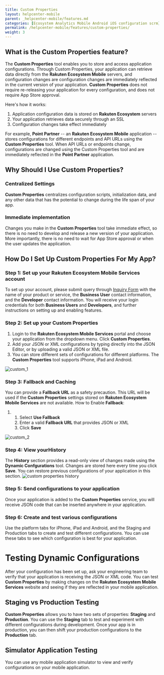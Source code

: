 ```yaml
---
title: Custom Properties
layout: helpcenter-mobile
parent: _helpcenter-mobile/features.md
categories: [Ecosystem Analytics Mobile Android iOS configuration scrm]
permalink: /helpcenter-mobile/features/custom-properties/
weight: 3
---
```


## What is the Custom Properties feature?

The **Custom Properties** tool enables you to store and access application configurations. Through Custom Properties, your application can retrieve data directly from the **Rakuten Ecosystem Mobile** servers, and configuration changes are configuration changes are immediately reflected in the current version of your application. **Custom Properties** does not require re-releasing your application for every configuration, and does not require App Store approval.

Here's how it works:

1.  Application configuration data is stored on **Rakuten Ecosystem** servers
2.  Your application retrieves data securely through an SSL
3.  Configuration changes take effect immediately

For example, **Point Partner** -- an **Rakuten Ecosystem Mobile** application -- stores configurations for different endpoints and API URLs using the **Custom Properties** tool. When API URLs or endpoints change, configurations are changed using the Custom Properties tool and are immediately reflected in the **Point Partner** application.

## Why Should I Use Custom Properties?

### **Centralized Settings**

**Custom Properties** centralizes configuration scripts, initialization data, and any other data that has the potential to change during the life span of your app.

### **Immediate implementation**

Changes you make in the **Custom Properties** tool take immediate effect, so there is no need to develop and release a new version of your application. More importantly, there is no need to wait for App Store approval or when the user updates the application.

## How Do I Set Up Custom Properties For My App?

### Step 1: Set up your Rakuten Ecosystem Mobile Services account

To set up your account, please submit query through 
[Inquiry Form](https://developers.rakuten.com/hc/en-us/requests/new?ticket_form_id=399907) with the name of your product or service, the **Business User** contact information, and the **Developer** contact information. You will receive your login credentials for both **Business Users** and **Developers**, and further instructions on setting up and enabling features.

### Step 2: Set up your Custom Properties

1.  Login to the **Rakuten Ecosystem Mobile Services** portal and choose your application from the dropdown menu. Click **Custom Properties**.
2.  Add your JSON or XML configurations by typing directly into the JSON Editor, or by uploading a valid JSON or XML file.
3.  You can store different sets of configurations for different platforms. The **Custom Properties** tool supports iPhone, iPad and Android.

![custom_1](../images/img_custom_properties_1.png)

### Step 3: Fallback and Caching

You can provide a **Fallback URL** as a safety precaution. This URL will be used if the **Custom Properties** settings stored on **Rakuten Ecosystem Mobile Services** are not available. How to Enable **Fallback**:

1.  1.  Select **Use Fallback**
    2.  Enter a valid **Fallback URL** that provides JSON or XML
    3.  Click **Save**

![custom_2](../images/img_custom_properties_fallback.png)

### Step 4: View your**History**

The **History** section provides a read-only view of changes made using the **Dynamic Confgurations** tool. Changes are stored here every time you click **Save**. You can restore previous configurations of your application in this section. ![custom properties history](../images/img_custom_properties_history.png)

### Step 5: Send configurations to your application

Once your application is added to the **Custom Properties** service, you will receive JSON code that can be inserted anywhere in your application.

### Step 6: Create and test various configurations

Use the platform tabs for iPhone, iPad and Android, and the Staging and Production tabs to create and test different configurations. You can use these tabs to see which configuration is best for your application.

# Testing Dynamic Configurations

After your configuration has been set up, ask your engineering team to verify that your application is receiving the JSON or XML code. You can test **Custom Properties** by making changes on the **Rakuten Ecosystem Mobile Services** website and seeing if they are reflected in your mobile application.

## Staging vs Production Testing

**Custom Properties** allows you to have two sets of properties: **Staging** and **Production**. You can use the **Staging** tab to test and experiment with different configurations during development. Once your app is in production, you can then shift your production configurations to the **Production** tab.

## Simulator Application Testing

You can use any mobile application simulator to view and verify configurations on your mobile application.